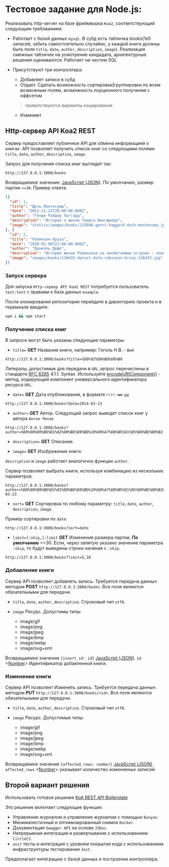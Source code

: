 # Тестовое задание для Node.js:

Реализовать http-server на базе фреймворка `Koa2`, соответствующий следующим требованиям:

- Работает с базой данных `mysql`. В субд есть табличка books(1e5 записей, забить самостоятельно случайно, у каждой книги должны быть поля `title`, `date`, `author`, `description`, `image`). Реализация смежных табличек на усмотрение кандидата, архитектурные решения оцениваются. Работает на чистом SQL

- Присутствуют три контроллера:
  -  Добавляет записи в субд
  -  Отдает. Сделать возможность сортировки|группировки по всем возможным полям, возможность порционного получения с оффсетом
  > приветствуются варианты кэширования

  -  Изменяет

## Http-сервер API Koa2 REST

Сервер предоставляет публичное API для обмена информацией о книгах. API позволяет получить список книг со следующими полями `title`, `date`, `author`, `description`, `image`.

Запрос для получения списка книг выглядит так:

```
http://127.0.0.1:3000/books
```

Возвращаемое значение: [JavaScript (JSON)](https://www.json.org).
По умолчанию, размер партии `<=30`.
Пример ответа:

```JSON
[{
  "id": 1,
  "title": "Дочь Монтесумы",
  "date": "2013-11-22T20:00:00.000Z",
  "author": "Генри Райдер Хаггард",
  "description": "История о жизни Томаса Вингфилда",
  "image": "statics/images/books/125046-genri-haggard-doch-montesumy.jpg"
}, {
  "id": 2,
  "title": "Робинзон Крузо",
  "date": "2010-02-08T21:00:00.000Z",
  "author": "Даниэль Дефо",
  "description": "История жизни Робинзона на необитаемом острове – повествование о мужественном и находчивом человеке, который сумел выжить и не одичать благодаря своему сильному духу и трудолюбию.",
  "image": "images/books/136433-daniel-defo-robinzon-kruzo-136433.jpg"
}]
```

### Запуск сервера

Для запуска `Http-сервер API Koa2 REST` потребуется пользователь `test:test` с правами к базе данных `example`.

После клонирования репозитория перейдите в директорию проекта и в терминале ввидите:

```bash
npm i && npm start
```

### Получение списка книг

В запросе могут быть указаны следующие параметры:

- `title=` **GET** Название книги, например: Гоголь Н.В. - `Вий`

```
http://127.0.0.1:3000/books?title=%D0%92%D0%B8%D0%B9
```

Литералы, допустимые для передачи в `URL` запрос перечислены в стандарте [RFC 6265](https://tools.ietf.org/html/rfc6265.html) 4.1.1. Syntax. Используйте [encodeURIComponent()](https://developer.mozilla.org/en-US/docs/Web/JavaScript/Reference/Global_Objects/encodeURIComponent) - метод, кодирующий компонент универсального идентификатора ресурса `URL`.

- `date=` **GET** Дата опубликования, в формате `гггг-мм-дд`

```
http://127.0.0.1:3000/books?date=2014-03-23
```

- `author=` **GET** Автор. Следующий запрос выведет список книг у автора `Антон Чехов`

```
http://127.0.0.1:3000/books?author=%D0%90%D0%BD%D1%82%D0%BE%D0%BD%20%D0%A7%D0%B5%D1%85%D0%BE%D0%B2
```

- `description=` **GET** Описание.

- `image=` **GET** Изображение книги.

`description` и `image` работает аналогично функции `author`.

Сервер позволяет выбрать книги, используя комбинацию из нескольких параметров.

```
http://127.0.0.1:3000/books?author=%D0%90%D0%BD%D1%82%D0%BE%D0%BD%20%D0%A7%D0%B5%D1%85%D0%BE%D0%B2&date=2014-03-23
```

- `sort=` **GET** Сортировка по любому параметру: `title`, `date`, `author`, `description`, `image`.

Пример сортировки по `date`:

```
http://127.0.0.1:3000/books?sort=date
```

- `limit=[:skip,]:limit` **GET** Изменения размера партии, **По умолчанию** <=30. Если, через запятую указано значение параметра `:skip`, то будут выведены строки начиная с `:skip`.

```
http://127.0.0.1:3000/books?limit=5,10
```

### Добавление книги

Сервер API позволяет добавлять запись. Требуется передача данныч методом **POST** `http://127.0.0.1:3000/books`. Все поля являются обязательными для передачи.

- `title`, `date`, `author`, `description`. Строковый тип `utf8`.

- `image` Ресурс. Допустимы типы:
  - image/gif
  - image/png
  - image/jpeg
  - image/bmp
  - image/webp
  - image/svg+xml

Возвращаемое значение `{insert_id: id}` [JavaScript (JSON)](https://www.json.org). `id` <[Number](https://developer.mozilla.org/en-US/docs/Web/JavaScript/Reference/Global_Objects/Number)> Идентификатор добавленной книги.

### Изменение книги

Сервер API позволяет Изменять запись. Требуется передача данныч методом **PUT** `http://127.0.0.1:3000/books/<id>`. Все поля являются обязательными для передачи.

- `title`, `date`, `author`, `description`. Строковый тип `utf8`.

- `image` Ресурс. Допустимые типы:
  - image/gif
  - image/png
  - image/jpeg
  - image/bmp
  - image/webp
  - image/svg+xml

Возвращаемое значение `{affected_rows: number}` [JavaScript (JSON)](https://www.json.org). `affected_rows` <[Number](https://developer.mozilla.org/en-US/docs/Web/JavaScript/Reference/Global_Objects/Number)> указывает количество изменненых записей.

## Второй вариант решения

Использовать готовое решение [KoA REST API Boilerplate](https://github.com/posquit0/koa-rest-api-boilerplate)

Это решение включает следующие функции:

- Управление журналом и управление журналом с помощью `Bunyan`.
- Минималестичный и оптимизированный снимок `Docker`.
- Документация `Swagger API` на основе `JSDoc`.
- Непрерывная интеграция и развертывание с использованием `CircleCI`.
- `unit` тесты и интеграция с уровнем покрытия кода с использованием инфраструктуры тестирования `Jest`.

Предполагает интеграцию с базой данных и построение контроллера.
